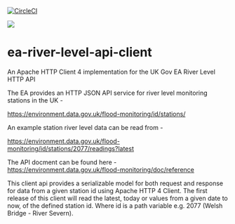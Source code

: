 [![CircleCI](https://circleci.com/gh/johnhunsley/ea-river-level-api-client.svg?style=svg)](https://circleci.com/gh/johnhunsley/ea-river-level-api-client)

[![](https://jitpack.io/v/johnhunsley/ea-river-level-api-client.svg)](https://jitpack.io/#johnhunsley/ea-river-level-api-client)

# ea-river-level-api-client
An Apache HTTP Client 4 implementation for the UK Gov EA River Level HTTP API

The EA provides an HTTP JSON API service for river level monitoring stations in the UK - 

https://environment.data.gov.uk/flood-monitoring/id/stations/

An example station river level data can be read from -

https://environment.data.gov.uk/flood-monitoring/id/stations/2077/readings?latest

The API docment can be found here - https://environment.data.gov.uk/flood-monitoring/doc/reference

This client api provides a serializable model for both request and response for data from a given station id using Apache HTTP 4 Client. The first release of this client will read the latest, today or values from a given date to now, of the defined station id. Where id is a path variable e.g. 2077 (Welsh Bridge - River Severn). 
